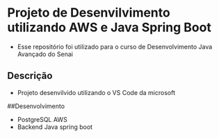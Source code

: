 # Projeto de Desenvilvimento utilizando AWS e Java Spring Boot
* Esse repositório foi utilizado para o curso de Desenvolvimento Java Avançado do Senai
  
## Descrição
* Projeto desenvilvido utilizando o VS Code da microsoft
  
##Desenvolvimento
* PostgreSQL AWS
* Backend Java spring boot
